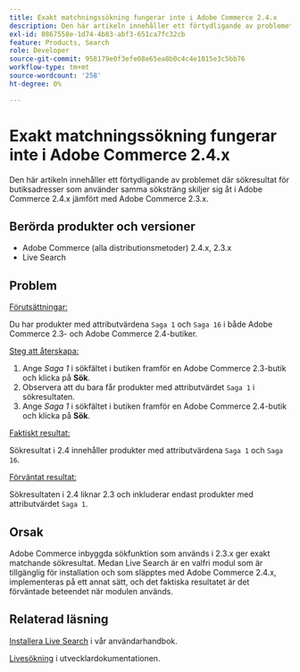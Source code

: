 ```yaml
---
title: Exakt matchningssökning fungerar inte i Adobe Commerce 2.4.x
description: Den här artikeln innehåller ett förtydligande av problemet där sökresultat för butiksadresser som använder samma söksträng skiljer sig åt i Adobe Commerce 2.4.x jämfört med Adobe Commerce 2.3.x.
exl-id: 0867558e-1d74-4b83-abf3-651ca7fc32cb
feature: Products, Search
role: Developer
source-git-commit: 958179e0f3efe08e65ea8b0c4c4e1015e3c5bb76
workflow-type: tm+mt
source-wordcount: '258'
ht-degree: 0%

---
```


# Exakt matchningssökning fungerar inte i Adobe Commerce 2.4.x

Den här artikeln innehåller ett förtydligande av problemet där sökresultat för butiksadresser som använder samma söksträng skiljer sig åt i Adobe Commerce 2.4.x jämfört med Adobe Commerce 2.3.x.

## Berörda produkter och versioner

- Adobe Commerce (alla distributionsmetoder) 2.4.x, 2.3.x
- Live Search

## Problem

<u>Förutsättningar:</u>

Du har produkter med attributvärdena `Saga 1` och `Saga 16` i både Adobe Commerce 2.3- och Adobe Commerce 2.4-butiker.

<u>Steg att återskapa:</u>

1. Ange *Saga 1* i sökfältet i butiken framför en Adobe Commerce 2.3-butik och klicka på **Sök**.
1. Observera att du bara får produkter med attributvärdet `Saga 1` i sökresultaten.
1. Ange *Saga 1* i sökfältet i butiken framför en Adobe Commerce 2.4-butik och klicka på **Sök**.

<u>Faktiskt resultat:</u>

Sökresultat i 2.4 innehåller produkter med attributvärdena `Saga 1` och `Saga 16`.

<u>Förväntat resultat:</u>

Sökresultaten i 2.4 liknar 2.3 och inkluderar endast produkter med attributvärdet `Saga 1`.

## Orsak

Adobe Commerce inbyggda sökfunktion som används i 2.3.x ger exakt matchande sökresultat. Medan Live Search är en valfri modul som är tillgänglig för installation och som släpptes med Adobe Commerce 2.4.x, implementeras på ett annat sätt, och det faktiska resultatet är det förväntade beteendet när modulen används.

## Relaterad läsning

[Installera Live Search](https://experienceleague.adobe.com/docs/commerce-merchant-services/live-search/onboard/install.html) i vår användarhandbok.

[Livesökning](https://devdocs.magento.com/live-search/overview.html?itm_source=devdocs&amp;itm_medium=search_page&amp;itm_campaign=federated_search&amp;itm_term=Live%20Search) i utvecklardokumentationen.
